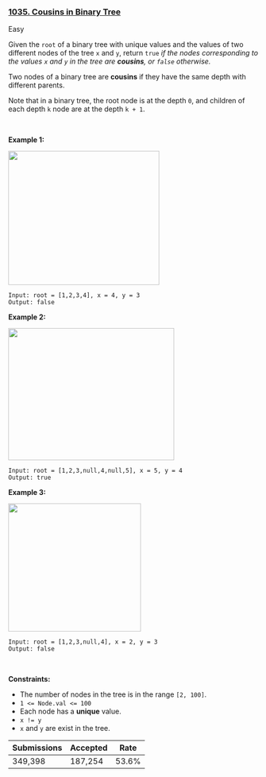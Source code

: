 ### [1035. Cousins in Binary Tree](https://leetcode.com/problems/cousins-in-binary-tree/)

Easy

Given the `` root `` of a binary tree with unique values and the values of two different nodes of the tree `` x `` and `` y ``, return `` true `` _if the nodes corresponding to the values _`` x ``_ and _`` y ``_ in the tree are __cousins__, or _`` false ``_ otherwise._

Two nodes of a binary tree are __cousins__ if they have the same depth with different parents.

Note that in a binary tree, the root node is at the depth `` 0 ``, and children of each depth `` k `` node are at the depth `` k + 1 ``.

 

__Example 1:__

<img alt="" src="https://assets.leetcode.com/uploads/2019/02/12/q1248-01.png" style="width: 304px; height: 270px;"/>

```
Input: root = [1,2,3,4], x = 4, y = 3
Output: false
```

__Example 2:__

<img alt="" src="https://assets.leetcode.com/uploads/2019/02/12/q1248-02.png" style="width: 334px; height: 266px;"/>

```
Input: root = [1,2,3,null,4,null,5], x = 5, y = 4
Output: true
```

__Example 3:__

<img alt="" src="https://assets.leetcode.com/uploads/2019/02/13/q1248-03.png" style="width: 267px; height: 258px;"/>

```
Input: root = [1,2,3,null,4], x = 2, y = 3
Output: false
```

 

__Constraints:__

*   The number of nodes in the tree is in the range `` [2, 100] ``.
*   `` 1 <= Node.val <= 100 ``
*   Each node has a __unique__ value.
*   `` x != y ``
*   `` x `` and `` y `` are exist in the tree.

| Submissions    | Accepted     | Rate   |
| -------------- | ------------ | ------ |
| 349,398 | 187,254 | 53.6% |